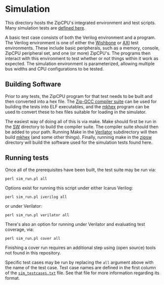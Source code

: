 # Simulation

This directory hosts the ZipCPU's integrated environment and test scripts.
Many simulation tests are [defined here](sim_testcases.txt).

A basic test case consists of both the Verilog environment and a program.
The Verilog environment is one of either the [Wishbone](rtl/wb_tb.v) or
[AXI](rtl/axi_tb) test environments.  These include basic peripherals,
such as a memory, console, ZipCPU peripheral set, and one (or more) ZipCPU's.
The programs then interact with this environment to test whether or not
things within it work as expected.  The simulation environment is parameterized,
allowing multiple bus widths and CPU configurations to be tested.

## Building Software

Prior to any tests, the ZipCPU program for that test needs to be built and
then converted into a hex file.  The [Zip-GCC compiler suite](../sw) can be
used for building the tests into ELF executables, and the
[mkhex](verilator/mkhex.cpp) program can be used to convert these to hex
files suitable for loading in the simulator.

The easiest way of doing all of this is via make.  Make should first be run
in the [SW](../sw) directory to build the compiler suite.  The compiler suite
should then be added to your path.  Running Make in the [Verilator](verilator/)
subdirectory will then build [mkhex](mkhex.cpp) (and some other things).
Finally, runninig make in the [zipsw](zipsw/) directory will build the software
used for the simulation tests found here.

## Running tests

Once all of the prerequisites have been built, the test suite may be run via:

    perl sim_run.pl all

Options exist for running this script under either Icarus Verilog:

    perl sim_run.pl iverilog all

or under Verilator:

    perl sim_run.pl verilator all

There's also an option for running under Verilator and evaluating test
coverage, via:

    perl sim_run.pl cover all

Finishing a cover run requires an additional step using (open source) tools
not found in this repository.


Specific test cases may be run by replacing the `all` argument above with the
name of the test case.  Test case names are defined in the first column of the
[`sim_testcases.txt`](sim_testcases.txt) file.  See that file for more
information regarding its format.
